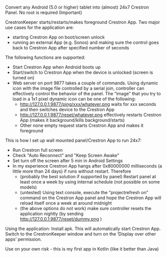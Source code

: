 Convert any Android (5.0 or higher) tablet into (almost) 24x7 Crestron Panel. No root is required (Important)

CrestronKeeper starts/restarts/makes foreground Crestron App. Two major use cases for the application are:
-	starting Crestron App on boot/screen unlock
-	running an external App (e.g. Sonos) and making sure the control goes back to Crestron App after specified number of seconds

The following functions are supported:
- Start Crestron App when Android boots up
- Start/switch to Crestron App when the device is unlocked (screen is turned on)
- Web server on port 9877 takes a couple of commands. Using dynamic icon with the image file controlled by a serial join, controller can effectively control the behavior of the panel. The “image” that you try to load in a 1x1 pixel dynamic icon can be one of the following:
     -	http://127.0.0.1:9877/ping/xxx/whatever.png waits for xxx seconds and then switches device to the Crestron App
     -	http://127.0.0.1:9877/reset/whatever.png effectively restarts Crestron App (makes it background/kills background/starts)
     -	Other none empty request starts Crestron App and  makes it foreground
     
This is how I set up wall mounted panel/Crestron App to run 24x7:
- Run Crestron full screen
- Check "Auto Reconnect" and "Keep Screen Awake"
- Set turn off the screen after 5 min in Android Settings
- In my experience Crestron App hangs after 0x80000000 milliseconds (a little more than 24 days) if runs without restart. Therefore
     - (probably the best solution if supported by panel) Restart panel at least once a week by using internal schedule (not possible on some models)
     - (untested) Using text console, execute the “projectrefresh on” command on the Crestron App panel and hope the Crestron App will reload itself once a week at around midnight
     - (the above options do not work) make sure controller resets the application nightly (by sending http://127.0.0.1:9877/reset/dummy.png )

Using the application:
Install apk. This will automatically start Crestron App. Switch to the CrestronKeeper window and turn on the ‘Display over other apps’ permission.

Use on your own risk - this is my first app in Kotlin (like it better than Java)
